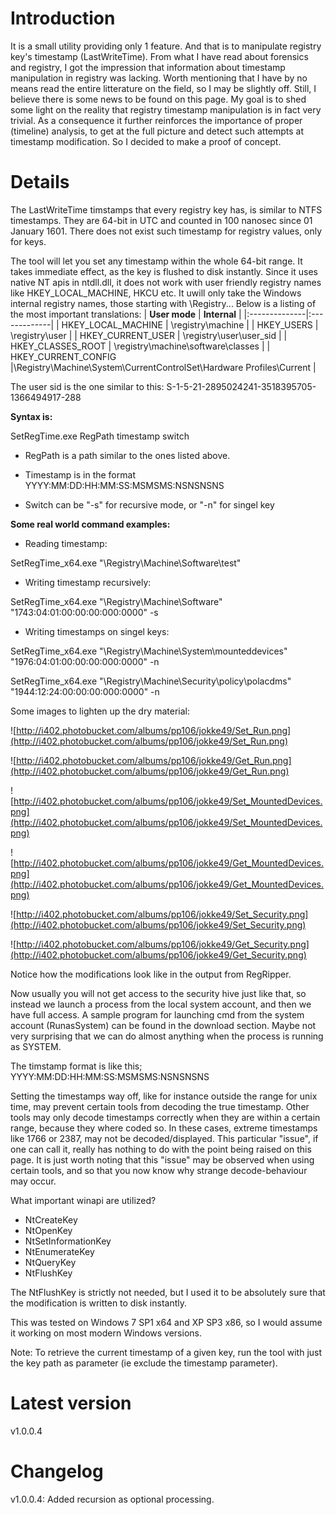 # Introduction #

It is a small utility providing only 1 feature. And that is to manipulate registry key's timestamp (LastWriteTime). From what I have read about forensics and registry, I got the impression that information about timestamp manipulation in registry was lacking. Worth mentioning that I have by no means read the entire litterature on the field, so I may be slightly off. Still, I believe there is some news to be found on this page. My goal is to shed some light on the reality that registry timestamp manipulation is in fact very trivial. As a consequence it further reinforces the importance of proper (timeline) analysis, to get at the full picture and detect such attempts at timestamp modification. So I decided to make a proof of concept.


# Details #

The LastWriteTime timstamps that every registry key has, is similar to NTFS timestamps. They are 64-bit in UTC and  counted in 100 nanosec since 01 January 1601. There does not exist such timestamp for registry values, only for keys.

The tool will let you set any timestamp within the whole 64-bit range. It takes immediate effect, as the key is flushed to disk instantly. Since it uses native NT apis in ntdll.dll, it does not work with user friendly registry names like HKEY\_LOCAL\_MACHINE, HKCU etc. It uwill only take the Windows internal registry names, those starting with \Registry\... Below is a listing of the most important translations:
| **User mode** | **Internal** |
|:--------------|:-------------|
| HKEY\_LOCAL\_MACHINE | \registry\machine |
| HKEY\_USERS   | \registry\user |
| HKEY\_CURRENT\_USER | \registry\user\user\_sid |
| HKEY\_CLASSES\_ROOT | \registry\machine\software\classes |
| HKEY\_CURRENT\_CONFIG  |\Registry\Machine\System\CurrentControlSet\Hardware Profiles\Current |

The user sid is the one similar to this: S-1-5-21-2895024241-3518395705-1366494917-288



**Syntax is:**

SetRegTime.exe RegPath timestamp switch

  * RegPath is a path similar to the ones listed above.

  * Timestamp is in the format YYYY:MM:DD:HH:MM:SS:MSMSMS:NSNSNSNS

  * Switch can be "-s" for recursive mode, or "-n" for singel key




**Some real world command examples:**

  * Reading timestamp:

SetRegTime\_x64.exe "\Registry\Machine\Software\test"

  * Writing timestamp recursively:

SetRegTime\_x64.exe "\Registry\Machine\Software" "1743:04:01:00:00:00:000:0000" -s

  * Writing timestamps on singel keys:

SetRegTime\_x64.exe "\Registry\Machine\System\mounteddevices" "1976:04:01:00:00:00:000:0000" -n

SetRegTime\_x64.exe "\Registry\Machine\Security\policy\polacdms" "1944:12:24:00:00:00:000:0000" -n




Some images to lighten up the dry material:

![http://i402.photobucket.com/albums/pp106/jokke49/Set_Run.png](http://i402.photobucket.com/albums/pp106/jokke49/Set_Run.png)

![http://i402.photobucket.com/albums/pp106/jokke49/Get_Run.png](http://i402.photobucket.com/albums/pp106/jokke49/Get_Run.png)

![http://i402.photobucket.com/albums/pp106/jokke49/Set_MountedDevices.png](http://i402.photobucket.com/albums/pp106/jokke49/Set_MountedDevices.png)

![http://i402.photobucket.com/albums/pp106/jokke49/Get_MountedDevices.png](http://i402.photobucket.com/albums/pp106/jokke49/Get_MountedDevices.png)

![http://i402.photobucket.com/albums/pp106/jokke49/Set_Security.png](http://i402.photobucket.com/albums/pp106/jokke49/Set_Security.png)

![http://i402.photobucket.com/albums/pp106/jokke49/Get_Security.png](http://i402.photobucket.com/albums/pp106/jokke49/Get_Security.png)

Notice how the modifications look like in the output from RegRipper.

Now usually you will not get access to the security hive just like that, so instead we launch a process from the local system account, and then we have full access. A sample program for launching cmd from the system account (RunasSystem) can be found in the download section. Maybe not very surprising that we can do almost anything when the process is running as SYSTEM.

The timstamp format is like this; YYYY:MM:DD:HH:MM:SS:MSMSMS:NSNSNSNS

Setting the timestamps way off, like for instance outside the range for unix time, may prevent certain tools from decoding the true timestamp. Other tools may only decode timestamps correctly when they are within a certain range, because they where coded so. In these cases, extreme timestamps like 1766 or 2387, may not be decoded/displayed. This particular "issue", if one can call it, really has nothing to do with the point being raised on this page. It is just worth noting that this "issue" may be observed when using certain tools, and so that you now know why strange decode-behaviour may occur.

What important winapi are utilized?
  * NtCreateKey
  * NtOpenKey
  * NtSetInformationKey
  * NtEnumerateKey
  * NtQueryKey
  * NtFlushKey

The NtFlushKey is strictly not needed, but I used it to be absolutely sure that the modification is written to disk instantly.

This was tested on Windows 7 SP1 x64 and XP SP3 x86, so I would assume it working on most modern Windows versions.

Note:
To retrieve the current timestamp of a given key, run the tool with just the key path as parameter (ie exclude the timestamp parameter).

# Latest version #
v1.0.0.4

# Changelog #
v1.0.0.4: Added recursion as optional processing.